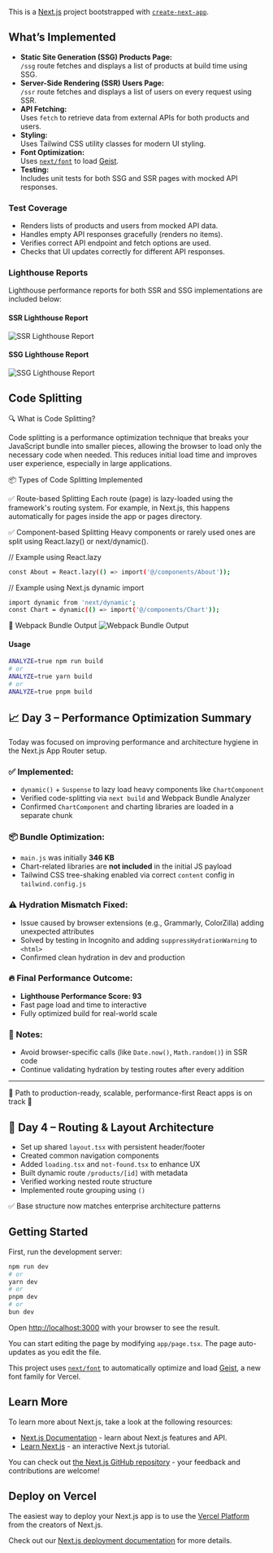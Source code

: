 This is a [Next.js](https://nextjs.org) project bootstrapped with [`create-next-app`](https://nextjs.org/docs/app/api-reference/cli/create-next-app).

## What’s Implemented

- **Static Site Generation (SSG) Products Page:**  
  `/ssg` route fetches and displays a list of products at build time using SSG.
- **Server-Side Rendering (SSR) Users Page:**  
  `/ssr` route fetches and displays a list of users on every request using SSR.
- **API Fetching:**  
  Uses `fetch` to retrieve data from external APIs for both products and users.
- **Styling:**  
  Uses Tailwind CSS utility classes for modern UI styling.
- **Font Optimization:**  
  Uses [`next/font`](https://nextjs.org/docs/app/building-your-application/optimizing/fonts) to load [Geist](https://vercel.com/font).
- **Testing:**  
  Includes unit tests for both SSG and SSR pages with mocked API responses.

### Test Coverage

- Renders lists of products and users from mocked API data.
- Handles empty API responses gracefully (renders no items).
- Verifies correct API endpoint and fetch options are used.
- Checks that UI updates correctly for different API responses.

### Lighthouse Reports

Lighthouse performance reports for both SSR and SSG implementations are included below:

#### SSR Lighthouse Report

![SSR Lighthouse Report](./public/ssr-lighhouse-report.png)

#### SSG Lighthouse Report

![SSG Lighthouse Report](./public/ssg-lighhouse-report.png)

## Code Splitting

🔍 What is Code Splitting?

Code splitting is a performance optimization technique that breaks your JavaScript bundle into smaller pieces, allowing the browser to load only the necessary code when needed. This reduces initial load time and improves user experience, especially in large applications.

📦 Types of Code Splitting Implemented

✅ Route-based Splitting
Each route (page) is lazy-loaded using the framework's routing system. For example, in Next.js, this happens automatically for pages inside the app or pages directory.

✅ Component-based Splitting
Heavy components or rarely used ones are split using React.lazy() or next/dynamic().

// Example using React.lazy

```bash
const About = React.lazy(() => import('@/components/About'));
```

// Example using Next.js dynamic import

```bash
import dynamic from 'next/dynamic';
const Chart = dynamic(() => import('@/components/Chart'));
```

🧪 Webpack Bundle Output
![Webpack Bundle Output](./public/BundleAnalyzer.png)

#### Usage

```bash
ANALYZE=true npm run build
# or
ANALYZE=true yarn build
# or
ANALYZE=true pnpm build
```

## 📈 Day 3 – Performance Optimization Summary

Today was focused on improving performance and architecture hygiene in the Next.js App Router setup.

### ✅ Implemented:

- `dynamic()` + `Suspense` to lazy load heavy components like `ChartComponent`
- Verified code-splitting via `next build` and Webpack Bundle Analyzer
- Confirmed `ChartComponent` and charting libraries are loaded in a separate chunk

### 📦 Bundle Optimization:

- `main.js` was initially **346 KB**
- Chart-related libraries are **not included** in the initial JS payload
- Tailwind CSS tree-shaking enabled via correct `content` config in `tailwind.config.js`

### ⚠️ Hydration Mismatch Fixed:

- Issue caused by browser extensions (e.g., Grammarly, ColorZilla) adding unexpected attributes
- Solved by testing in Incognito and adding `suppressHydrationWarning` to `<html>`
- Confirmed clean hydration in dev and production

### 🔥 Final Performance Outcome:

- **Lighthouse Performance Score: 93**
- Fast page load and time to interactive
- Fully optimized build for real-world scale

### 📝 Notes:

- Avoid browser-specific calls (like `Date.now()`, `Math.random()`) in SSR code
- Continue validating hydration by testing routes after every addition

---

📁 Path to production-ready, scalable, performance-first React apps is on track 🚀

## 🧩 Day 4 – Routing & Layout Architecture

- Set up shared `layout.tsx` with persistent header/footer
- Created common navigation components
- Added `loading.tsx` and `not-found.tsx` to enhance UX
- Built dynamic route `/products/[id]` with metadata
- Verified working nested route structure
- Implemented route grouping using `()`

✅ Base structure now matches enterprise architecture patterns

## Getting Started

First, run the development server:

```bash
npm run dev
# or
yarn dev
# or
pnpm dev
# or
bun dev
```

Open [http://localhost:3000](http://localhost:3000) with your browser to see the result.

You can start editing the page by modifying `app/page.tsx`. The page auto-updates as you edit the file.

This project uses [`next/font`](https://nextjs.org/docs/app/building-your-application/optimizing/fonts) to automatically optimize and load [Geist](https://vercel.com/font), a new font family for Vercel.

## Learn More

To learn more about Next.js, take a look at the following resources:

- [Next.js Documentation](https://nextjs.org/docs) - learn about Next.js features and API.
- [Learn Next.js](https://nextjs.org/learn) - an interactive Next.js tutorial.

You can check out [the Next.js GitHub repository](https://github.com/vercel/next.js) - your feedback and contributions are welcome!

## Deploy on Vercel

The easiest way to deploy your Next.js app is to use the [Vercel Platform](https://vercel.com/new?utm_medium=default-template&filter=next.js&utm_source=create-next-app&utm_campaign=create-next-app-readme) from the creators of Next.js.

Check out our [Next.js deployment documentation](https://nextjs.org/docs/app/building-your-application/deploying) for more details.
